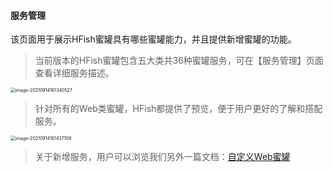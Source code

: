 
#### 服务管理

该页面用于展示HFish蜜罐具有哪些蜜罐能力，并且提供新增蜜罐的功能。

> 当前版本的HFish蜜罐包含五大类共36种蜜罐服务，可在【服务管理】页面查看详细服务描述。

<img src="https://hfish.io/images/image-20210914161340527.png" alt="image-20210914161340527" style="zoom:50%;" />


> 针对所有的Web类蜜罐，HFish都提供了预览，便于用户更好的了解和搭配服务。

<img src="https://hfish.io/images/image-20210914161437108.png" alt="image-20210914161437108" style="zoom:50%;" />

> 关于新增服务，用户可以浏览我们另外一篇文档：[自定义Web蜜罐](https://hfish.io/#/5-1-diy)
